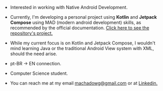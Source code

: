 - Interested in working with Native Android Development.

- Currently, I'm developing a personal project using **Kotlin** and **Jetpack Compose** using MAD (modern android development) skills, as recommended by the official documentation. [Click here to see the repository's project.](https://github.com/machado001/hangman)

- While my current focus is on Kotlin and Jetpack Compose, I wouldn't mind learning Java or the traditional Android View system with XML, should the need arise.

- pt-BR -> EN connection.
- Computer Science student.
- You can reach me at my email [machadowg@gmail.com](mailto:machadowg@gmail.com) or at [Linkedin.](https://www.linkedin.com/in/machado001/)

